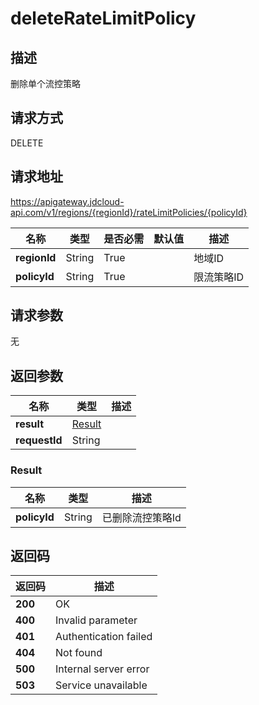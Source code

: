 # deleteRateLimitPolicy


## 描述
删除单个流控策略

## 请求方式
DELETE

## 请求地址
https://apigateway.jdcloud-api.com/v1/regions/{regionId}/rateLimitPolicies/{policyId}

|名称|类型|是否必需|默认值|描述|
|---|---|---|---|---|
|**regionId**|String|True| |地域ID|
|**policyId**|String|True| |限流策略ID|

## 请求参数
无


## 返回参数
|名称|类型|描述|
|---|---|---|
|**result**|[Result](deleteratelimitpolicy#result)| |
|**requestId**|String| |

### <div id="result">Result</div>
|名称|类型|描述|
|---|---|---|
|**policyId**|String|已删除流控策略Id|

## 返回码
|返回码|描述|
|---|---|
|**200**|OK|
|**400**|Invalid parameter|
|**401**|Authentication failed|
|**404**|Not found|
|**500**|Internal server error|
|**503**|Service unavailable|
